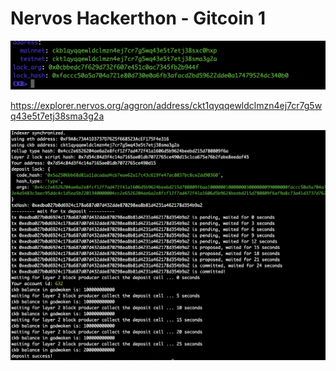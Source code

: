 # Nervos Hackerthon - Gitcoin 1
![accounts](https://github.com/cy6erninja/nervos-gitcoin/blob/main/task1/ckb-accounts.png?raw=true)

https://explorer.nervos.org/aggron/address/ckt1qyqqewldclmzn4ej7cr7g5wq43e5t7etj38sma3g2a

![accounts](https://github.com/cy6erninja/nervos-gitcoin/blob/main/task1/l2-deposit.png?raw=true)